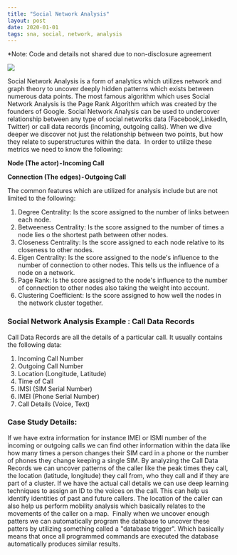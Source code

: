 ```yaml
---
title: "Social Network Analysis"
layout: post
date: 2020-01-01
tags: sna, social, network, analysis
---
```

*Note: Code and details not shared due to non-disclosure agreement

![](https://www.pacificrisa.org/wp-content/uploads/2013/11/Full-Network-Region-Degree-Fruchterman-Reingold-12K-4000x4000-1024x1024.jpg)

Social Network Analysis is a form of analytics which utilizes network and graph theory to uncover deeply hidden patterns which exists between numerous data points.
The most famous algorithm which uses Social Network Analysis is the Page Rank Algorithm which was created by the founders of Google.
Social Network Analysis can be used to undercover relationship between any type of social networks data (Facebook,LinkedIn, Twitter) or call data records (incoming, outgoing calls).
When we dive deeper we discover not just the relationship between two points, but how they relate to superstructures within the data. 
In order to utilize these metrics we need to know the following:

**Node (The actor) - Incoming Call**

**Connection (The edges) - Outgoing Call**

The common features which are utilized for analysis include but are not limited to the following:

1. Degree Centrality: Is the score assigned to the number of links between each node.
2. Betweeness Centrality: Is the score assigned to the number of times a node lies o the shortest path between other nodes.
3. Closeness Centrality: Is the score assigned to each node relative to its closeness to other nodes.
4. Eigen Centrality: Is the score assigned to the node's influence to the number of connection to other nodes. This tells us the influence of a node on a network.
5. Page Rank: Is the score assigned to the node's influence to the number of connection to other nodes also taking the weight into account.
6. Clustering Coefficient: Is the score assigned to how well the nodes in the network cluster together. 

### Social Network Analysis Example : Call Data Records

Call Data Records are all the details of a particular call. It usually contains the following data:

1. Incoming Call Number
2. Outgoing Call Number
3. Location (Longitude, Latitude)
4. Time of Call
5. IMSI (SIM Serial Number)
6. IMEI (Phone Serial Number)
7. Call Details (Voice, Text)

### Case Study Details:

If we have extra information for instance IMEI or ISMI number of the incoming or outgoing calls we can find other information within the data like how many times a person changes their SIM card in a phone or the number of phones they change keeping a single SIM.
By analyzing the Call Data Records we can uncover patterns of the caller like the peak times they call, the location (latitude, longitude) they call from, who they call and if they are part of a cluster. If we have the actual call details we can use deep learning techniques to assign an ID to the voices on the call. This can help us identify identities of past and future callers. The location of the caller can also help us perform mobility analysis which basically relates to the movements of the caller on a map. 
Finally when we uncover enough patters we can automatically program the database to uncover these patters by utilizing something called a "database trigger". Which basically means that once all programmed commands are executed the database automatically produces similar results.
